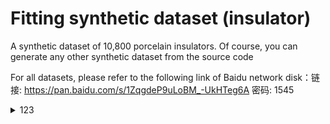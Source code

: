 # Fitting synthetic dataset (insulator)
A synthetic dataset of 10,800 porcelain insulators.  Of course, you can generate any other synthetic dataset from the source code

For all datasets, please refer to the following link of Baidu network disk：链接: https://pan.baidu.com/s/1ZqgdeP9uLoBM_-UkHTeg6A  密码: 1545


<details>
<summary>123</summary>

```java
![image](test_visio/text_img/1.jpg)
![image](test_visio/text_img/8.jpg)
```
</details>

